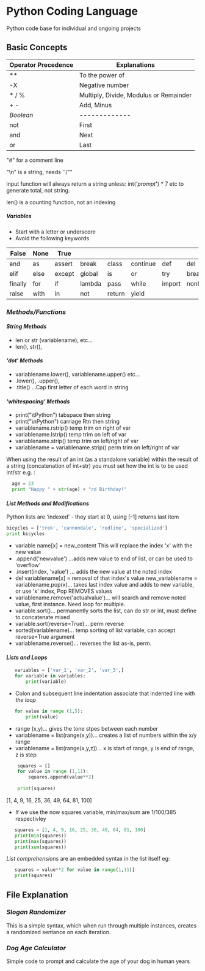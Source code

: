 # Python Coding Language
Python code base for individual and ongoing projects

## Basic Concepts
| Operator Precedence | Explanations |
| ------------- | ------------- |
| **  | To the power of  |
| -X  | Negative number  |
| * / %  | Multiply, Divide, Modulus or Remainder |
| + -  | Add, Minus  |
| *Boolean* | ------------- |
| not  | First  |
| and | Next  |
| or  | Last  |

 "#" for a comment line
 
 "\n" is a string, needs ''/""
 
input function will always return a string unless: int('*prompt*') * 7 etc to generate total, not string.

len() is a counting function, not an indexing 

##### *Variables*
- Start with a letter or underscore
- Avoid the following keywords

| False | None | True  |  |   |  | |  |
| ------------- | ------------- |------------- | ------------- |------------- | ------------- |------------- | ------------- |
| and | as | assert |break |class |continue |def |del |
| elif | else | except |global |is |or |try |break |
| finally | for | if |lambda |pass |while |import |nonlocal |
|raise |with |in | not | return | yield|

### *Methods/Functions*
#### *String Methods*
- len or str (variablename), etc...
- len(), str(),

#### *'dot' Methods*
- variablename.lower(), variablename.upper() etc...
- .lower(), .upper(),
- .title() ...Cap first letter of each word in string


#### *'whitespacing' Methods*
- print("\tPython") tabspace then string
- print("\nPython") carriage Rtn then string
- variablename.rstrip() temp trim on right of var
- variablename.lstrip() temp trim on left of var
- variablename.strip() temp trim on left/right of var
- variablename = variablename.strip() perm trim on left/right of var

When using the result of an int (as a standalone variable) within the result of a string (concatenation of int+str) you must set how the int is to be used int/str e.g. :
  ```python
    age = 23
    print "Happy " + str(age) + "rd Birthday!"
  ```

#### *List Methods and Modifications*
Python lists are 'indexed' - they start at 0, using [-1] returns last item
  ```python
  bicycles = ['trek', 'cannondale', 'redline', 'specialized']
  print bicycles
  ```
- variable name[x] = new_content This will replace the index 'x' with the new value
- .append('newvalue') ...adds new value to end of list, or can be used to 'overflow'
- .insert(index, 'value') ... adds the new value at the noted index
- del variablename[x] = removal of that index's value
new_variablename = variablename.pop(x)... takes last index value and adds to new variable, or use 'x' index, Pop REMOVES values
- variablename.remove('actualvalue')... will search and remove noted value, first instance. Need loop for multiple.
- variable.sort()... permanently sorts the list, can do str or int, must define to concatenate mixed
- variable.sort(reverse=True)... perm reverse
- sorted(variablename)... temp sorting of list variable, can accept reverse=True argument
- variablename.reverse()... reverses the list as-is, perm.

#### *Lists and Loops*
 ```python
    variables = ['var_1', 'var_2', 'var_3',]
    for variable in variables:
        print(variable)
  ```
- Colon and subsequent line indentation associate that indented line *with the loop*
 ```python
    for value in range (1,5):
        print(value)
 ```
- range (x,y)... gives the tone stpes between each number
- variablename = list(range(x,y))... creates a list of numbers within the x/y range
- variablename = list(range(x,y,z))... x is start of range, y is end of range, z is step
```python
    squares = []
    for value in range (1,11):
        squares.append(value**2)
        
    print(squares)
 ```
 [1, 4, 9, 16, 25, 36, 49, 64, 81, 100]
 
 - If we use the now squares variable, min/max/sum are 1/100/385 respectivley 
 ```python
    squares = [1, 4, 9, 16, 25, 36, 49, 64, 81, 100]
    print(min(squares))
    print(max(squares))
    print(sum(squares))
 ```
*List comprehensions* are an embedded syntax in the list itself eg:
 ```python
    squares = value**2 for value in range(1,11)]
    print(squares)
 ```


## File Explanation
### *Slogan Randomizer*
This is a simple syntax, which when run through multiple instances, creates a randomized sentance on each iteration.

### *Dog Age Calculator*
Simple code to prompt and calculate the age of your dog in human years 
  
